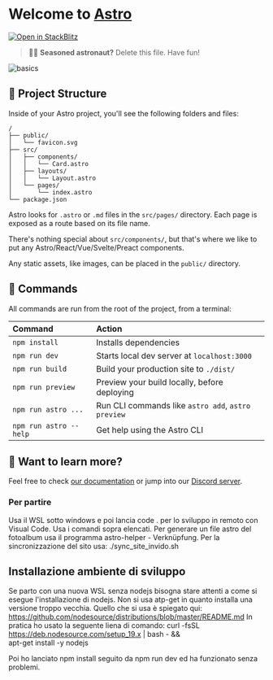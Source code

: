 # Welcome to [Astro](https://astro.build)

[![Open in StackBlitz](https://developer.stackblitz.com/img/open_in_stackblitz.svg)](https://stackblitz.com/github/withastro/astro/tree/latest/examples/basics)

> 🧑‍🚀 **Seasoned astronaut?** Delete this file. Have fun!

![basics](https://user-images.githubusercontent.com/4677417/186188965-73453154-fdec-4d6b-9c34-cb35c248ae5b.png)


## 🚀 Project Structure

Inside of your Astro project, you'll see the following folders and files:

```
/
├── public/
│   └── favicon.svg
├── src/
│   ├── components/
│   │   └── Card.astro
│   ├── layouts/
│   │   └── Layout.astro
│   └── pages/
│       └── index.astro
└── package.json
```

Astro looks for `.astro` or `.md` files in the `src/pages/` directory. Each page is exposed as a route based on its file name.

There's nothing special about `src/components/`, but that's where we like to put any Astro/React/Vue/Svelte/Preact components.

Any static assets, like images, can be placed in the `public/` directory.

## 🧞 Commands

All commands are run from the root of the project, from a terminal:

| Command                | Action                                             |
| :--------------------- | :------------------------------------------------- |
| `npm install`          | Installs dependencies                              |
| `npm run dev`          | Starts local dev server at `localhost:3000`        |
| `npm run build`        | Build your production site to `./dist/`            |
| `npm run preview`      | Preview your build locally, before deploying       |
| `npm run astro ...`    | Run CLI commands like `astro add`, `astro preview` |
| `npm run astro --help` | Get help using the Astro CLI                       |

## 👀 Want to learn more?

Feel free to check [our documentation](https://docs.astro.build) or jump into our [Discord server](https://astro.build/chat).

### Per partire
Usa il WSL sotto windows e poi lancia code . per lo sviluppo in remoto con Visual Code.
Usa i comandi sopra elencati. Per generare un file astro del fotoalbum usa il programma  astro-helper - Verknüpfung.
Per la sincronizzazione del sito usa: ./sync_site_invido.sh

## Installazione ambiente di sviluppo
Se parto con una nuova WSL senza nodejs bisogna stare attenti a come si esegue l'installazione di nodejs.
Non si usa atp-get in quanto installa una versione troppo vecchia. Quello che si usa è spiegato qui:
https://github.com/nodesource/distributions/blob/master/README.md
In pratica ho usato la seguente liena di comando:
curl -fsSL https://deb.nodesource.com/setup_19.x | bash - &&\
apt-get install -y nodejs

Poi ho lanciato npm install seguito da npm run dev ed ha funzionato senza problemi.